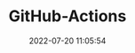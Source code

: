 ---
pageComponent:
  name: Catalogue
  data:
    key: 02.github-actions
title: GitHub-Actions
date: 2022-07-20 11:05:54
permalink: /github-actions/
sidebar: false
article: false
comment: false
editLink: false
---